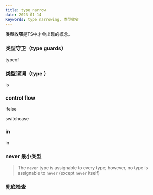 ```yaml
---
title: type_narrow
date: 2023-01-14
Keywords: type narrowing, 类型收窄
---
```




**类型收窄**是TS中才会出现的概念。



### 类型守卫（type guards）

typeof



### 类型谓词（type ）

is

### control flow 

ifelse

switchcase

### in

in



### never 最小类型

> The `never` type is assignable to every type; however, no type is assignable to `never` (except `never` itself)





### 兜底检查

